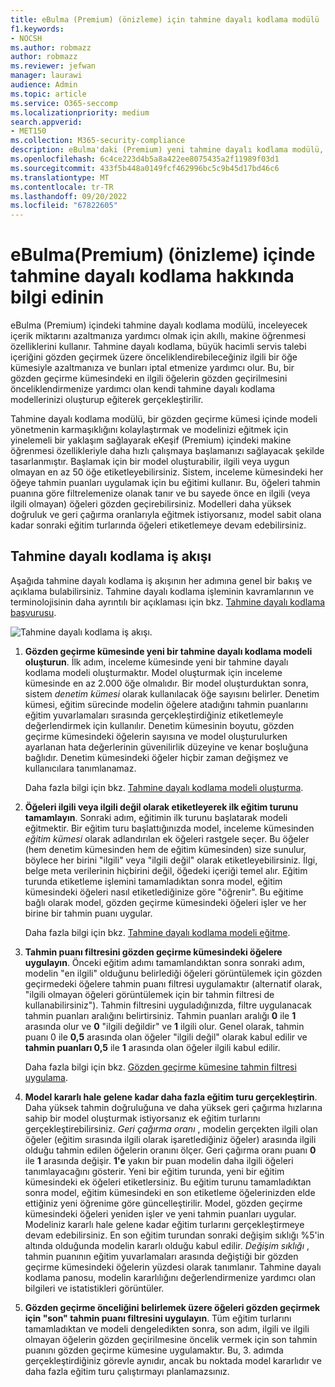 ```yaml
---
title: eBulma (Premium) (önizleme) için tahmine dayalı kodlama modülü
f1.keywords:
- NOCSH
ms.author: robmazz
author: robmazz
ms.reviewer: jefwan
manager: laurawi
audience: Admin
ms.topic: article
ms.service: O365-seccomp
ms.localizationpriority: medium
search.appverid:
- MET150
ms.collection: M365-security-compliance
description: eBulma'daki (Premium) yeni tahmine dayalı kodlama modülü, bir inceleme kümesindeki öğeleri analiz etmek için makine öğrenmesini kullanarak olay veya araştırmanızla ilgili öğeleri tahmin eder.
ms.openlocfilehash: 6c4ce223d4b5a8a422ee8075435a2f11989f03d1
ms.sourcegitcommit: 433f5b448a0149fcf462996bc5c9b45d17bd46c6
ms.translationtype: MT
ms.contentlocale: tr-TR
ms.lasthandoff: 09/20/2022
ms.locfileid: "67822605"
---
```

# <a name="learn-about-predictive-coding-in-ediscovery-premium-preview"></a>eBulma(Premium) (önizleme) içinde tahmine dayalı kodlama hakkında bilgi edinin

eBulma (Premium) içindeki tahmine dayalı kodlama modülü, inceleyecek içerik miktarını azaltmanıza yardımcı olmak için akıllı, makine öğrenmesi özelliklerini kullanır. Tahmine dayalı kodlama, büyük hacimli servis talebi içeriğini gözden geçirmek üzere önceliklendirebileceğiniz ilgili bir öğe kümesiyle azaltmanıza ve bunları iptal etmenize yardımcı olur. Bu, bir gözden geçirme kümesindeki en ilgili öğelerin gözden geçirilmesini önceliklendirmenize yardımcı olan kendi tahmine dayalı kodlama modellerinizi oluşturup eğiterek gerçekleştirilir.

Tahmine dayalı kodlama modülü, bir gözden geçirme kümesi içinde modeli yönetmenin karmaşıklığını kolaylaştırmak ve modelinizi eğitmek için yinelemeli bir yaklaşım sağlayarak eKeşif (Premium) içindeki makine öğrenmesi özellikleriyle daha hızlı çalışmaya başlamanızı sağlayacak şekilde tasarlanmıştır. Başlamak için bir model oluşturabilir, ilgili veya uygun olmayan en az 50 öğe etiketleyebilirsiniz. Sistem, inceleme kümesindeki her öğeye tahmin puanları uygulamak için bu eğitimi kullanır. Bu, öğeleri tahmin puanına göre filtrelemenize olanak tanır ve bu sayede önce en ilgili (veya ilgili olmayan) öğeleri gözden geçirebilirsiniz. Modelleri daha yüksek doğruluk ve geri çağırma oranlarıyla eğitmek istiyorsanız, model sabit olana kadar sonraki eğitim turlarında öğeleri etiketlemeye devam edebilirsiniz.  

## <a name="the-predictive-coding-workflow"></a>Tahmine dayalı kodlama iş akışı

Aşağıda tahmine dayalı kodlama iş akışının her adımına genel bir bakış ve açıklama bulabilirsiniz. Tahmine dayalı kodlama işleminin kavramlarının ve terminolojisinin daha ayrıntılı bir açıklaması için bkz. [Tahmine dayalı kodlama başvurusu](predictive-coding-reference.md).

![Tahmine dayalı kodlama iş akışı.](..\media\PredictiveCodingWorkflow.png)

1. **Gözden geçirme kümesinde yeni bir tahmine dayalı kodlama modeli oluşturun**. İlk adım, inceleme kümesinde yeni bir tahmine dayalı kodlama modeli oluşturmaktır. Model oluşturmak için inceleme kümesinde en az 2.000 öğe olmalıdır. Bir model oluşturduktan sonra, sistem *denetim kümesi* olarak kullanılacak öğe sayısını belirler. Denetim kümesi, eğitim sürecinde modelin öğelere atadığını tahmin puanlarını eğitim yuvarlamaları sırasında gerçekleştirdiğiniz etiketlemeyle değerlendirmek için kullanılır. Denetim kümesinin boyutu, gözden geçirme kümesindeki öğelerin sayısına ve model oluşturulurken ayarlanan hata değerlerinin güvenilirlik düzeyine ve kenar boşluğuna bağlıdır. Denetim kümesindeki öğeler hiçbir zaman değişmez ve kullanıcılara tanımlanamaz.

   Daha fazla bilgi için bkz. [Tahmine dayalı kodlama modeli oluşturma](predictive-coding-create-model.md).

2. **Öğeleri ilgili veya ilgili değil olarak etiketleyerek ilk eğitim turunu tamamlayın**. Sonraki adım, eğitimin ilk turunu başlatarak modeli eğitmektir. Bir eğitim turu başlattığınızda model, inceleme kümesinden *eğitim kümesi* olarak adlandırılan ek öğeleri rastgele seçer. Bu öğeler (hem denetim kümesinden hem de eğitim kümesinden) size sunulur, böylece her birini "ilgili" veya "ilgili değil" olarak etiketleyebilirsiniz. İlgi, belge meta verilerinin hiçbirini değil, öğedeki içeriği temel alır. Eğitim turunda etiketleme işlemini tamamladıktan sonra model, eğitim kümesindeki öğeleri nasıl etiketlediğinize göre "öğrenir". Bu eğitime bağlı olarak model, gözden geçirme kümesindeki öğeleri işler ve her birine bir tahmin puanı uygular.

   Daha fazla bilgi için bkz. [Tahmine dayalı kodlama modeli eğitme](predictive-coding-train-model.md).

3. **Tahmin puanı filtresini gözden geçirme kümesindeki öğelere uygulayın**. Önceki eğitim adımı tamamlandıktan sonra sonraki adım, modelin "en ilgili" olduğunu belirlediği öğeleri görüntülemek için gözden geçirmedeki öğelere tahmin puanı filtresi uygulamaktır (alternatif olarak, "ilgili olmayan öğeleri görüntülemek için bir tahmin filtresi de kullanabilirsiniz"). Tahmin filtresini uyguladığınızda, filtre uygulanacak tahmin puanları aralığını belirtirsiniz. Tahmin puanları aralığı **0** ile **1** arasında olur ve **0** "ilgili değildir" ve **1** ilgili olur. Genel olarak, tahmin puanı 0 ile **0,5** arasında olan öğeler "ilgili değil" olarak kabul edilir ve **tahmin puanları 0,5** ile **1** arasında olan öğeler ilgili kabul edilir.

   Daha fazla bilgi için bkz. [Gözden geçirme kümesine tahmin filtresi uygulama](predictive-coding-apply-prediction-filter.md).

4. **Model kararlı hale gelene kadar daha fazla eğitim turu gerçekleştirin**. Daha yüksek tahmin doğruluğuna ve daha yüksek geri çağırma hızlarına sahip bir model oluşturmak istiyorsanız ek eğitim turlarını gerçekleştirebilirsiniz. *Geri çağırma oranı* , modelin gerçekten ilgili olan öğeler (eğitim sırasında ilgili olarak işaretlediğiniz öğeler) arasında ilgili olduğu tahmin edilen öğelerin oranını ölçer. Geri çağırma oranı puanı **0** ile **1** arasında değişir. **1'e** yakın bir puan modelin daha ilgili öğeleri tanımlayacağını gösterir. Yeni bir eğitim turunda, yeni bir eğitim kümesindeki ek öğeleri etiketlersiniz. Bu eğitim turunu tamamladıktan sonra model, eğitim kümesindeki en son etiketleme öğelerinizden elde ettiğiniz yeni öğrenime göre güncelleştirilir. Model, gözden geçirme kümesindeki öğeleri yeniden işler ve yeni tahmin puanları uygular. Modeliniz kararlı hale gelene kadar eğitim turlarını gerçekleştirmeye devam edebilirsiniz. En son eğitim turundan sonraki değişim sıklığı %5'in altında olduğunda modelin kararlı olduğu kabul edilir. *Değişim sıklığı* , tahmin puanının eğitim yuvarlamaları arasında değiştiği bir gözden geçirme kümesindeki öğelerin yüzdesi olarak tanımlanır. Tahmine dayalı kodlama panosu, modelin kararlılığını değerlendirmenize yardımcı olan bilgileri ve istatistikleri görüntüler.

5. **Gözden geçirme önceliğini belirlemek üzere öğeleri gözden geçirmek için "son" tahmin puanı filtresini uygulayın**. Tüm eğitim turlarını tamamladıktan ve modeli dengeledikten sonra, son adım, ilgili ve ilgili olmayan öğelerin gözden geçirilmesine öncelik vermek için son tahmin puanını gözden geçirme kümesine uygulamaktır. Bu, 3. adımda gerçekleştirdiğiniz görevle aynıdır, ancak bu noktada model kararlıdır ve daha fazla eğitim turu çalıştırmayı planlamazsınız.
